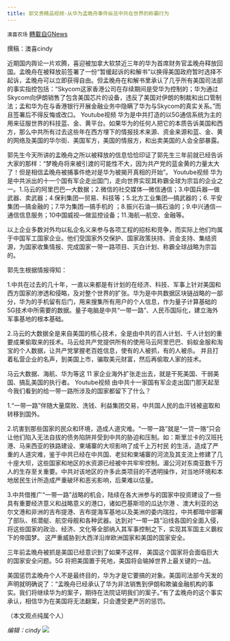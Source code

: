 ```yaml
---
title: 郭文贵精品视频-从华为孟晚舟事件纵览中共在世界的称霸行为
---
```

`澳喜农场` [轉載自GNews](https://gnews.org/zh-hans/1559762/)

撰稿：澳喜cindy

近期国内舆论一片欢腾，喜迎被加拿大软禁近三年的华为首席财务官孟晚舟释放回国。孟晚舟在被释放前签署了一份“暂缓起诉的和解书”以换得美国政府暂时选择不起诉，孟晚舟可以立即获得自由。但孟晚舟在和解书里承认了几乎所有美国司法部的事实指控包括：“Skycom这家香港公司在存续期间是受华为控制的；华为通过Skycom向伊朗销售了包含美国芯片的设备，违反了美国对伊朗的制裁和出口管制法；孟和华为在与香港银行开展金融业务中隐瞒了华为与Skycom的真实关系。”而且签署后不得反悔或改口。
Youtube视频
华为是中共打造的以5G通信系统为主的用来征服世界的科技蓝、金、黄平台。如果华为的任何人把它的本质告诉美国和西方，那么中共所有过去这些年在西方埋下的情报技术来源、资金来源和蓝、金、黄的网络及美国的华尔街、美国军方，美国的情报方，和出卖美国的人会全部暴露。

郭先生今天所讲的孟晚舟之所以被释放的信息恰恰印证了郭先生三年前就已经告诉大家的那样：“梦晚舟将来被引渡的可能性不大，因为共产党的蓝金黄的力量太大了！但是相信孟晚舟被捕事件绝对是华为被揭开真相的开始”。
Youtube视频
华为是中共派出的十一个国有军企走出国门，走向世界实现其称霸全球为宗旨的企业之一。1.马云的阿里巴巴—大数据；2.微信的社交媒体—微信通信；3.中国兵器—做武器、卖武器；4.保利集团—贸易、科技等；5.北方工业集团—搞武器的；6. 平安集团—搞金融的；7.华为集团—搞手机的 ；8.振兴石油—搞石油的；9.中兴通信—通信信息服务；10中国威视—做监控设备；11.海航—航空、金融等。

以上企业多数对外均以私企名义来参与各项工程的招标和竞争，而实际上他们均属于中国军工国家企业。他们受国家外交保护、国家政策扶持、资金支持、集结资源，为国家收集情报、完成国家一带一路项目、灭白计划、称霸全球战略为宗旨的。

郭先生根据情报得知：

1.中共在过去的几十年，一直以来都是有计划的在经济、科技、军事上针对美国和西方国家的渗透和侵略，及对整个世界的扩张。华为是中共数据区块链战略的一部分，华为的手机留有后门，用来搜集所有用户的个人信息，作为量子计算基础的5G技术中所需要的数据。量子电脑是中共“一带一路”、人民币国际化，建立海外军事基地的根本基础。

2.马云的大数据全是来自美国的核心技术，全是由中共的百人计划、千人计划的重要成果偷取来的技术。马云给共产党提供所有的使用马云阿里巴巴、蚂蚁金服和淘宝的个人数据，让共产党掌握老百姓信息，使有的人被抓，有的人被杀。 并且打着私营企业的名声，到美国上市，骗取美元财富，然后再偷取人家的技术。

马云大数据、海航、华为等这 11 家企业海外扩张走出去，就是干死美国、干弱美国、搞乱美国的执行者。
Youtube视频
由中共十一家国有军企走出国门那天起至今我们看到的给一带一路所涉及的国家都留下了什么？

1.“一带一路”伴随大量腐败、洗钱、利益集团交易，中共国人民的血汗钱被盗取和转移到国外。

2.坑害到那些国家的民众和环境，造成人道灾难。“一带一路”就是“一贷一赂”只会让他们陷入无法自拔的债务陷阱并受到中共的胁迫和压制。如：斯里兰卡的汉班托港、马来西亚的铁路建设、柬埔寨的大坝影响了成千上万村民 的生活，造成了严重的人道灾难，鉴于中共已经在中共国、老挝和柬埔寨的河流及其支流上修建了几十座大坝，这些国家和地区的水资源已经被中共牢牢控制。湄公河对东南亚数千万人的生存至关重要。中共对该地区的许多此类项目的不透明操作，对当地环境和本地居民生计所造成严重破环和恶劣影响，后果难以估量。

3.中共借推广“一带一路”战略的机会，陆续在各大洲参与的国家中投资建设了一些具有重要经济意义和战略意义的港口，诸如巴基斯坦的瓜达尔港 、澳大利亚的达尔文港和非洲的吉布提港、吉布提海军基地以及美洲的委内瑞拉，中共都暗中部署了部队、核潜艇、航空母舰和各种武器。达到对“一带一路”沿线各国的全面入侵，将这些国家的政治、经济、文化等全部纳入其军事控制之下，实现其军国主义霸权下的帝国梦。 这严重威胁到大西洋沿岸欧洲国家和美国的国家安全。

三年前孟晚舟被抓是美国已经意识到了如果不这样， 美国这个国家将会面临巨大的国家安全问题。5G 将把美国置于死地，美国将会输掉世界上最关键的一战。

美国惩罚孟晚舟个人不是最终目的，华为才是它要搞的对象。美国司法部今天发的声明就明确说了：“孟晚舟已经承认了华为非法销售到伊朗和欺骗金融机构的事实。我们将继续华为的案子，期待在法院证明我们的案子。”有了孟晚舟的这个事实承认，相信华为在美国将无法翻案，只会遭受更严厉的惩罚。

（本文观点纯属个人）

*编辑：cindy*
![](https://assets.gnews.org/wp-content/uploads/2021/09/澳喜图标2-1.jpg)
